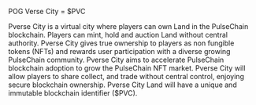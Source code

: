 POG Verse City = $PVC

Pverse City is a virtual city where players can own Land in the PulseChain blockchain. Players can mint, hold and auction Land without central authority. Pverse City gives true ownership to players as non fungible tokens (NFTs) and rewards user participation with a diverse growing PulseChain community. Pverse City aims to accelerate PulseChain blockchain adoption to grow the PulseChain NFT market. Pverse City will allow players to share collect, and trade without central control, enjoying secure blockchain ownership. Pverse City Land will have a unique and immutable blockchain identifier ($PVC).
